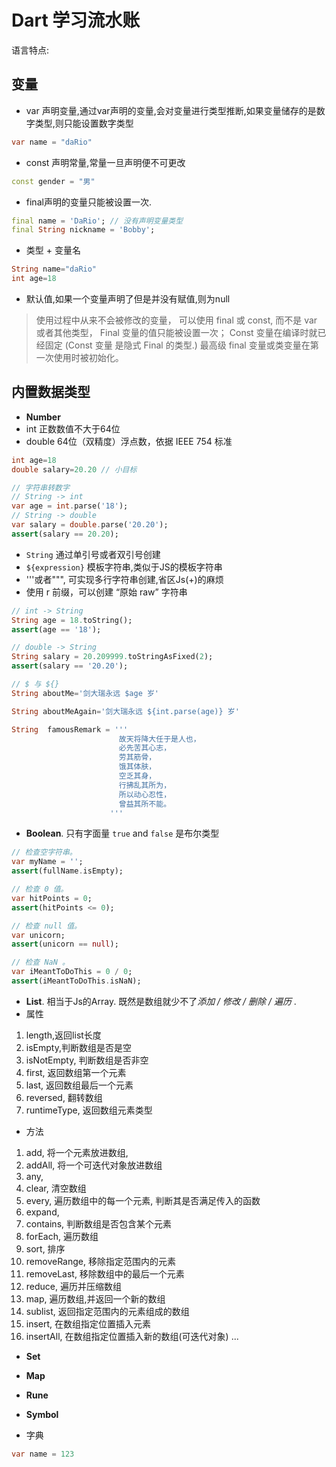 <!--
 * @Author: your name
 * @Date: 2020-09-12 15:41:52
 * @LastEditTime: 2020-09-14 20:25:47
 * @LastEditors: Please set LastEditors
 * @Description: In User Settings Edit
 * @FilePath: \JDR_Blog\docs\Front_End\Flutter\dart.md
-->
# Dart 学习流水账
语言特点: 
## 变量
- var 声明变量,通过var声明的变量,会对变量进行类型推断,如果变量储存的是数字类型,则只能设置数字类型

```dart
var name = "daRio"
```
- const 声明常量,常量一旦声明便不可更改
```dart
const gender = "男"
```
- final声明的变量只能被设置一次.
```dart
final name = 'DaRio'; // 没有声明变量类型
final String nickname = 'Bobby';
```
- 类型 + 变量名
```dart
String name="daRio"
int age=18
```
- 默认值,如果一个变量声明了但是并没有赋值,则为null

> 使用过程中从来不会被修改的变量， 可以使用 final 或 const, 而不是 var 或者其他类型， Final 变量的值只能被设置一次； Const 变量在编译时就已经固定 (Const 变量 是隐式 Final 的类型.) 最高级 final 变量或类变量在第一次使用时被初始化。

## 内置数据类型
- **Number**
 - int 正数数值不大于64位
 - double 64位（双精度）浮点数，依据 IEEE 754 标准

```dart
int age=18
double salary=20.20 // 小目标

// 字符串转数字
// String -> int
var age = int.parse('18');
// String -> double
var salary = double.parse('20.20');
assert(salary == 20.20);
```

- `String` 通过单引号或者双引号创建
 - `${expression}` 模板字符串,类似于JS的模板字符串
 - '''或者""", 可实现多行字符串创建,省区Js(+)的麻烦
 - 使用 r 前缀，可以创建 “原始 raw” 字符串

```dart
// int -> String
String age = 18.toString();
assert(age == '18');

// double -> String
String salary = 20.209999.toStringAsFixed(2);
assert(salary == '20.20');

// $ 与 ${}
String aboutMe='剑大瑞永远 $age 岁'

String aboutMeAgain='剑大瑞永远 ${int.parse(age)} 岁'

String  famousRemark = '''
                        故天将降大任于是人也，
                        必先苦其心志，
                        劳其筋骨，
                        饿其体肤，
                        空乏其身，
                        行拂乱其所为，
                        所以动心忍性，
                        曾益其所不能。
                      '''
```
- **Boolean**. 只有字面量 `true` and `false` 是布尔类型

```dart
// 检查空字符串。
var myName = '';
assert(fullName.isEmpty);

// 检查 0 值。
var hitPoints = 0;
assert(hitPoints <= 0);

// 检查 null 值。
var unicorn;
assert(unicorn == null);

// 检查 NaN 。
var iMeantToDoThis = 0 / 0;
assert(iMeantToDoThis.isNaN);

```
- **List**. 相当于Js的Array. 既然是数组就少不了*添加 / 修改 / 删除 / 遍历* .
 - 属性
  1. length,返回list长度
  2. isEmpty,判断数组是否是空
  3. isNotEmpty, 判断数组是否非空
  4. first, 返回数组第一个元素
  5. last, 返回数组最后一个元素
  6. reversed, 翻转数组
  7. runtimeType, 返回数组元素类型
 - 方法
  1. add, 将一个元素放进数组,
  2. addAll, 将一个可迭代对象放进数组
  3. any, 
  4. clear, 清空数组
  5. every, 遍历数组中的每一个元素, 判断其是否满足传入的函数
  6. expand, 
  7. contains, 判断数组是否包含某个元素
  8. forEach, 遍历数组
  9. sort, 排序
  10. removeRange, 移除指定范围内的元素
  11. removeLast, 移除数组中的最后一个元素
  12. reduce, 遍历并压缩数组
  13. map, 遍历数组,并返回一个新的数组
  14. sublist, 返回指定范围内的元素组成的数组
  15. insert, 在数组指定位置插入元素
  16. insertAll, 在数组指定位置插入新的数组(可迭代对象)
  ... 
 

- **Set**

- **Map**

- **Rune**

- **Symbol**

- 字典
```dart
var name = 123
```